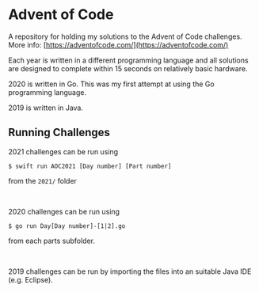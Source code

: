 # Advent of Code
A repository for holding my solutions to the Advent of Code challenges. More info: [https://adventofcode.com/](https://adventofcode.com/)

Each year is written in a different programming language and all solutions are designed to complete within 15 seconds on relatively basic hardware. 

2020 is written in Go. This was my first attempt at using the Go programming language. 

2019 is written in Java.

## Running Challenges

2021 challenges can be run using

```console
$ swift run AOC2021 [Day number] [Part number]
```
from the `2021/` folder

&nbsp;

2020 challenges can be run using

```console
$ go run Day[Day number]-[1|2].go
```
from each parts subfolder.

&nbsp;

2019 challenges can be run by importing the files into an suitable Java IDE (e.g. Eclipse).
